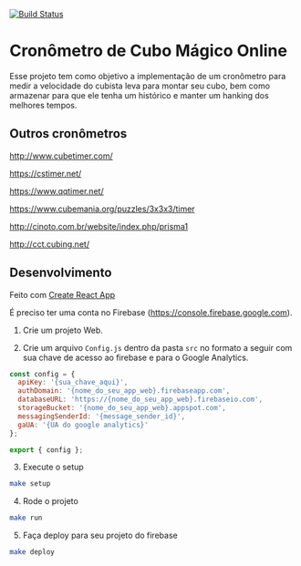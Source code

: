 [![Build Status](https://travis-ci.org/emilianoeloi/cronometro-cubomagico.svg?branch=master)](https://travis-ci.org/emilianoeloi/cronometro-cubomagico)

# Cronômetro de Cubo Mágico Online

Esse projeto tem como objetivo a implementação de um cronômetro para medir a velocidade do cubista leva para montar seu cubo, bem como armazenar para que ele tenha um histórico e manter um hanking dos melhores tempos.

## Outros cronômetros

http://www.cubetimer.com/

https://cstimer.net/

https://www.qqtimer.net/

https://www.cubemania.org/puzzles/3x3x3/timer

http://cinoto.com.br/website/index.php/prisma1

http://cct.cubing.net/

## Desenvolvimento

Feito com [Create React App]()

É preciso ter uma conta no Firebase (https://console.firebase.google.com).

1) Crie um projeto Web.

2) Crie um arquivo `Config.js` dentro da pasta `src` no formato a seguir com sua chave de acesso ao firebase e para o Google Analytics.
```javascript
const config = {
  apiKey: '{sua_chave_aqui}',
  authDomain: '{nome_do_seu_app_web}.firebaseapp.com',
  databaseURL: 'https://{nome_do_seu_app_web}.firebaseio.com',
  storageBucket: '{nome_do_seu_app_web}.appspot.com',
  messagingSenderId: '{message_sender_id}',
  gaUA: '{UA do google analytics}'
};

export { config };
```

3) Execute o setup

```bash
make setup
```

4) Rode o projeto

```bash
make run
```

5) Faça deploy para seu projeto do firebase

```bash
make deploy
```
